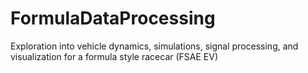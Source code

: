 # FormulaDataProcessing
Exploration into vehicle dynamics, simulations, signal processing, and visualization for a formula style racecar (FSAE EV)
